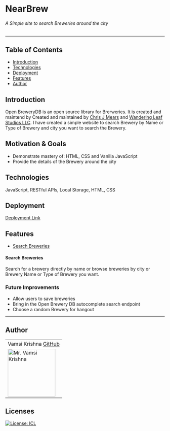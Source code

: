 # NearBrew
###### A Simple site to search Breweries around the city
---
## Table of Contents
* [Introduction](#Introduction)
* [Technologies](#Technologies)
* [Deployment](#Deployment)
* [Features](#Features)
* [Author](#Author)

## Introduction
Open BreweryDB is an open source library for Brerweries. It is created and maintend by Created and maintained by [Chris J Mears](https://chrisjmears.com/) and [Wandering Leaf Studios LLC](https://wanderingleafstudios.com/). I have created a simple website to search Brewery by Name or Type of Brewery and city you want to search the Brewery.



## Motivation & Goals
* Demonstrate mastery of: HTML, CSS and Vanilla JavaScript  
* Provide the details of the Brewery around the city  

## Technologies
JavaScript, RESTful APIs, Local Storage, HTML, CSS  

## Deployment
[Deployment Link]()

## Features
* [Search Breweries](#Search-Breweries)


#### Search Breweries
Search for a brewery directly by name or browse breweries by city or Brewery Name or Type of Brewery you want.


### Future Improvements
- Allow users to save breweries
- Bring in the Open Brewery DB autocomplete search endpoint
- Choose a random Brewery for hangout
---

## Author
<table>
    <tr>
        <td> Vamsi Krishna <a href="https://github.com/VamsiKrishna-dev">GitHub</td>
    </tr>
 <td><img src="https://avatars.githubusercontent.com/u/51450818?s=96&v=4" alt="Mr. Vamsi Krishna"
 width="150" height="auto" /></td>
</table>

## Licenses
[![License: ICL](https://img.shields.io/badge/License-ISC-blue.svg)](https://opensource.org/licenses/ISC)
